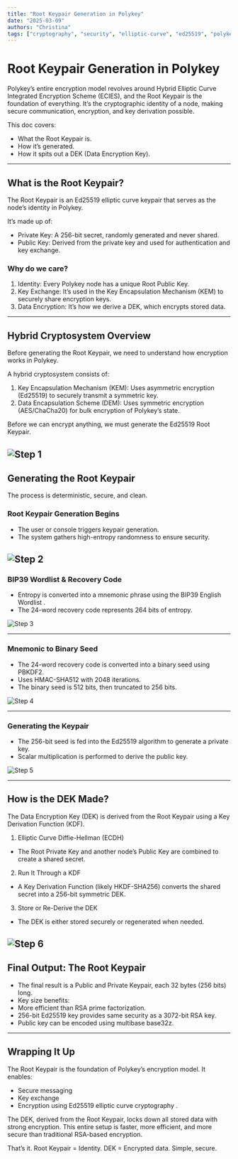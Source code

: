 ```yaml
---
title: "Root Keypair Generation in Polykey"
date: "2025-03-09"
authors: "Christina"
tags: ["cryptography", "security", "elliptic-curve", "ed25519", "polykey"]
---
```


# Root Keypair Generation in Polykey

Polykey’s entire encryption model revolves around Hybrid Elliptic Curve Integrated Encryption Scheme (ECIES), and the Root Keypair is the foundation of everything. It’s the cryptographic identity of a node, making secure communication, encryption, and key derivation possible.

This doc covers:
 * What the Root Keypair is.
 * How it’s generated.
 * How it spits out a DEK (Data Encryption Key).

---

## What is the Root Keypair? 
The Root Keypair is an Ed25519 elliptic curve keypair that serves as the node’s identity in Polykey.

It’s made up of:
 * Private Key: A 256-bit secret, randomly generated and never shared.
 * Public Key: Derived from the private key and used for authentication and key exchange.

### Why do we care? 
1. Identity: Every Polykey node has a unique Root Public Key.
2. Key Exchange: It’s used in the Key Encapsulation Mechanism (KEM) to securely share encryption keys.
3. Data Encryption: It’s how we derive a DEK, which encrypts stored data.

---

## Hybrid Cryptosystem Overview 
Before generating the Root Keypair, we need to understand how encryption works in Polykey.

A hybrid cryptosystem consists of:
1. Key Encapsulation Mechanism (KEM): Uses asymmetric encryption (Ed25519) to securely transmit a symmetric key.
2. Data Encapsulation Scheme (DEM): Uses symmetric encryption (AES/ChaCha20) for bulk encryption of Polykey’s state.

Before we can encrypt anything, we must generate the Ed25519 Root Keypair.

![Step 1](kgd-s1.svg)
---

## Generating the Root Keypair 
The process is deterministic, secure, and clean.

### Root Keypair Generation Begins 
 * The user or console triggers keypair generation.
 * The system gathers high-entropy randomness to ensure security.

![Step 2](kgd-s2.svg)
---

### BIP39 Wordlist & Recovery Code 
 * Entropy is converted into a mnemonic phrase using the BIP39 English Wordlist .
 * The 24-word recovery code represents 264 bits of entropy.

![Step 3](kgd-s3.svg)

---

### Mnemonic to Binary Seed 
 * The 24-word recovery code is converted into a binary seed using PBKDF2.
 * Uses HMAC-SHA512 with 2048 iterations.
 * The binary seed is 512 bits, then truncated to 256 bits.

![Step 4](kgd-s4.svg)

---

### Generating the Keypair 
 * The 256-bit seed is fed into the Ed25519 algorithm to generate a private key.
 * Scalar multiplication is performed to derive the public key.

![Step 5](kgd-s5.svg)

---

## How is the DEK Made? 
The Data Encryption Key (DEK) is derived from the Root Keypair using a Key Derivation Function (KDF).

1. Elliptic Curve Diffie-Hellman (ECDH) 
  * The Root Private Key and another node’s Public Key are combined to create a shared secret.
 
2. Run It Through a KDF 
  * A Key Derivation Function (likely HKDF-SHA256) converts the shared secret into a 256-bit symmetric DEK.

3. Store or Re-Derive the DEK 
  * The DEK is either stored securely or regenerated when needed.

![Step 6](kgd-s6.svg)
---

## Final Output: The Root Keypair 
 * The final result is a Public and Private Keypair, each 32 bytes (256 bits) long.
 * Key size benefits:
  * More efficient than RSA prime factorization.
  * 256-bit Ed25519 key provides same security as a 3072-bit RSA key.
  * Public key can be encoded using multibase base32z.

---

## Wrapping It Up 
The Root Keypair is the foundation of Polykey’s encryption model. It enables:
* Secure messaging 
* Key exchange 
* Encryption using Ed25519 elliptic curve cryptography .

The DEK, derived from the Root Keypair, locks down all stored data with strong encryption. 
This entire setup is faster, more efficient, and more secure than traditional RSA-based encryption.

That’s it. Root Keypair = Identity. DEK = Encrypted data. Simple, secure.